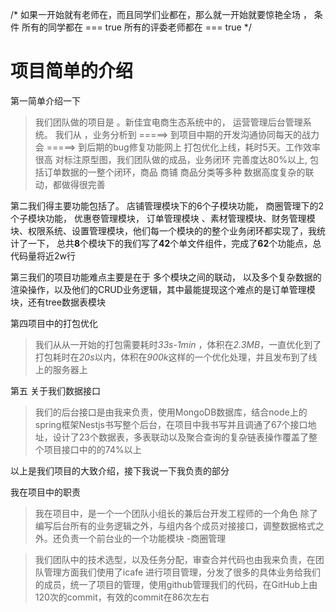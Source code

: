 /* 如果一开始就有老师在，而且同学们业都在，那么就一开始就要惊艳全场 ，
  条件 
    所有的同学都在 === true
    所有的评委老师都在 === true
 */

# 项目简单的介绍

第一简单介绍一下
> 我们团队做的项目是 。新佳宜电商生态系统中的， 运营管理后台管理系统。
> 我们从 ，业务分析到 =====> 到项目中期的开发沟通协同每天的战力会 =====> 到后期的bug修复功能网上 打包优化上线，耗时5天。工作效率很高 
> 对标注原型图，我们团队做的成品，业务闭环 完善度达80%以上, 包括订单数据的一整个闭环，商品 商铺 商品分类等多种 数据高度复杂的联动，都做得很完善


第二我们得主要功能包括了。
  店铺管理模块下的6个子模块功能，
  商圈管理下的2个子模块功能，
  优惠卷管理模块，
  订单管理模块 、素材管理模块、财务管理模块、权限系统、设置管理模块，他们每一个模块的的整个业务闭环都实现了，我统计了一下，
  总共**8**个模块下的我们写了**42**个单文件组件，完成了**62**个功能点，总代码量将近2w行



第三我们的项目功能难点主要是在于
  多个模块之间的联动，
  以及多个复杂数据的渲染操作，以及他们的CRUD业务逻辑，其中最能提现这个难点的是订单管理模块，还有tree数据表模块


第四项目中的打包优化
> 我们从从一开始的打包需要耗时*33s-1min* ，体积在*2.3MB*，一直优化到了打包耗时在*20s*以内，体积在*900k*这样的一个优化处理，并且发布到了线上的服务器上


第五 关于我们数据接口
  > 我们的后台接口是由我来负责，使用MongoDB数据库，结合node上的spring框架Nestjs书写整个后台，在项目中我书写并且调通了67个接口地址，设计了23个数据表，多表联动以及聚合查询的复杂链表操作覆盖了整个项目接口中的的74%以上


以上是我们项目的大致介绍，接下我说一下我负责的部分



我在项目中的职责
>  我在项目中，是一个一个团队小组长的兼后台开发工程师的一个角色
>  除了编写后台所有的业务逻辑之外，与组内各个成员对接接口，调整数据格式之外。还负责一个前台业的一个功能模块 -商圈管理

> 我们团队中的技术选型，以及任务分配，审查合并代码也由我来负责，在团队管理方面我们使用了icafe 进行项目管理，分发了很多的具体业务给我们的成员，统一了项目的管理，使用github管理我们的代码，在GitHub上由120次的commit，有效的commit在86次左右


<!-- https://www.yuque.com/bmlaoli/vr89hb/qh8f5s/edit -->



